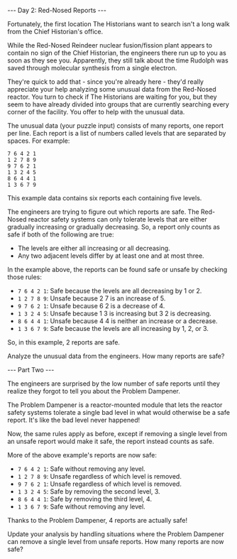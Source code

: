 --- Day 2: Red-Nosed Reports ---

Fortunately, the first location The Historians want to search isn't a long walk from the Chief Historian's office.

While the Red-Nosed Reindeer nuclear fusion/fission plant appears to contain no sign of the Chief Historian, the engineers there run up to you as soon as they see you. Apparently, they still talk about the time Rudolph was saved through molecular synthesis from a single electron.

They're quick to add that - since you're already here - they'd really appreciate your help analyzing some unusual data from the Red-Nosed reactor. You turn to check if The Historians are waiting for you, but they seem to have already divided into groups that are currently searching every corner of the facility. You offer to help with the unusual data.

The unusual data (your puzzle input) consists of many reports, one report per line. Each report is a list of numbers called levels that are separated by spaces. For example:


```
7 6 4 2 1
1 2 7 8 9
9 7 6 2 1
1 3 2 4 5
8 6 4 4 1
1 3 6 7 9
```

This example data contains six reports each containing five levels.

The engineers are trying to figure out which reports are safe. The Red-Nosed reactor safety systems can only tolerate levels that are either gradually increasing or gradually decreasing. So, a report only counts as safe if both of the following are true:

 - The levels are either all increasing or all decreasing.
 - Any two adjacent levels differ by at least one and at most three.

In the example above, the reports can be found safe or unsafe by checking those rules:

 - `7 6 4 2 1`: Safe because the levels are all decreasing by 1 or 2.
 - `1 2 7 8 9`: Unsafe because 2 7 is an increase of 5.
 - `9 7 6 2 1`: Unsafe because 6 2 is a decrease of 4.
 - `1 3 2 4 5`: Unsafe because 1 3 is increasing but 3 2 is decreasing.
 - `8 6 4 4 1`: Unsafe because 4 4 is neither an increase or a decrease.
 - `1 3 6 7 9`: Safe because the levels are all increasing by 1, 2, or 3.

So, in this example, 2 reports are safe.

Analyze the unusual data from the engineers. How many reports are safe?

--- Part Two ---

The engineers are surprised by the low number of safe reports until they realize they forgot to tell you about the Problem Dampener.

The Problem Dampener is a reactor-mounted module that lets the reactor safety systems tolerate a single bad level in what would otherwise be a safe report. It's like the bad level never happened!

Now, the same rules apply as before, except if removing a single level from an unsafe report would make it safe, the report instead counts as safe.

More of the above example's reports are now safe:

 - `7 6 4 2 1`: Safe without removing any level.
 - `1 2 7 8 9`: Unsafe regardless of which level is removed.
 - `9 7 6 2 1`: Unsafe regardless of which level is removed.
 - `1 3 2 4 5`: Safe by removing the second level, 3.
 - `8 6 4 4 1`: Safe by removing the third level, 4.
 - `1 3 6 7 9`: Safe without removing any level.

Thanks to the Problem Dampener, 4 reports are actually safe!

Update your analysis by handling situations where the Problem Dampener can remove a single level from unsafe reports. How many reports are now safe?
